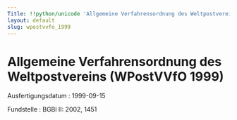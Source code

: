 ```yaml
---
Title: !!python/unicode 'Allgemeine Verfahrensordnung des Weltpostvereins'
layout: default
slug: wpostvvfo_1999
---
```


# Allgemeine Verfahrensordnung des Weltpostvereins (WPostVVfO 1999)

Ausfertigungsdatum
:   1999-09-15

Fundstelle
:   BGBl II: 2002, 1451

